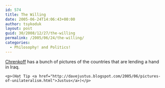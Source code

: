 ```yaml
---
id: 574
title: The Willing
date: 2005-06-24T14:06:43+00:00
author: tsykoduk
layout: post
guid: 30/2008/12/27/the-willing
permalink: /2005/06/24/the-willing/
categories:
  - Philosophy! and Politics!
---
```

<p><a href="http://chrenkoff.blogspot.com/2005/06/willing.html">Chrenkoff</a> has a bunch of pictures of the countries that are lending a hand in Iraq.</p>


	<p>(Hat Tip <a href="http://davejustus.blogspot.com/2005/06/pictures-of-unilateralism.html">Justus</a>)</p>